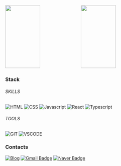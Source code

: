 

<div>
  <img width="47%" height="200em" src="https://github-readme-stats.vercel.app/api?username=juo1221&show_icons=true&theme=swift" />
  <img width="47%" height="200em" src="https://github-readme-stats.vercel.app/api/top-langs/?username=juo1221&layout=compact&theme=swift"/>
</div>

<h3>Stack</h3>   

<h6>SKILLS</h6>   

![HTML](https://img.shields.io/badge/HTML-E34F26.svg?&style=for-the-badge&logo=HTML5&logoColor=white)
![CSS](https://img.shields.io/badge/CSS-1572B6.svg?&style=for-the-badge&logo=CSS3&logoColor=white)
![Javascript](https://img.shields.io/badge/Javascript-F7DF1E.svg?&style=for-the-badge&logo=Javascript&logoColor=white)
![React](https://img.shields.io/badge/React-61DAFB.svg?&style=for-the-badge&logo=React&logoColor=white)
![Typescript](https://img.shields.io/badge/Typescript-3178C6.svg?&style=for-the-badge&logo=Typescript&logoColor=white)


<h6>TOOLS</h6>   

![GIT](https://img.shields.io/badge/GIT-E34F26.svg?&style=for-the-badge&logo=GIT&logoColor=white)
![VSCODE](https://img.shields.io/badge/VSCODE-1572B6.svg?&style=for-the-badge&logo=VISUALSTUDIOCODE&logoColor=white)

<h3>Contacts</h3>   

[![Blog](http://img.shields.io/badge/%20blog-black?style=flat-square&logo=github&link=https://juo1221.github.io/)](https://juo1221.github.io/)
[![Gmail Badge](https://img.shields.io/badge/Gmail-d14836?style=flat-square&logo=Gmail&logoColor=white&link=mailto:jyok120@gmail.com)](mailto:jyok120@gmail.com)
[![Naver Badge](https://img.shields.io/badge/Naver-03C75A?style=flat-square&logo=Naver&logoColor=white&link=mailto:jykim2121@naver.com)](mailto:jykim2121@naver.com)


